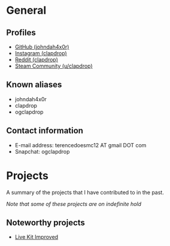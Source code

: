# General

## Profiles
- [GitHub (johndah4x0r)](https://github.com/johndah4x0r/)
- [Instagram (clapdrop)](https://instagram.com/clapdrop)
- [Reddit (clapdrop)](https://reddit.com/u/clapdrop)
- [Steam Community (u/clapdrop)](https://steamcommunity.com/id/clapdrop)

## Known aliases
- johndah4x0r
- clapdrop
- ogclapdrop

## Contact information
- E-mail address: terencedoesmc12 AT gmail DOT com
- Snapchat: ogclapdrop

# Projects
A summary of the projects that I have contributed to in the past.

*Note that some of these projects are on indefinite hold*

## Noteworthy projects
- [Live Kit Improved](http://johndah4x0r.github.io/livekit-improved)
